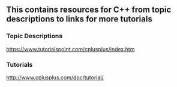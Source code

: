 ## This contains resources for C++ from topic descriptions to links for more tutorials

### Topic Descriptions
https://www.tutorialspoint.com/cplusplus/index.htm

### Tutorials
http://www.cplusplus.com/doc/tutorial/
